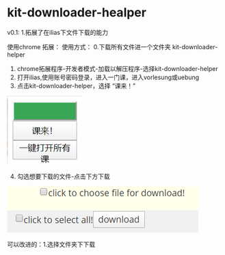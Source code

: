# kit-downloader-healper
v0.1:
1.拓展了在ilias下文件下载的能力


使用chrome 拓展：
使用方式：
0.下载所有文件进一个文件夹 kit-downloader-helper
1. chrome拓展程序-开发者模式-加载以解压程序-选择kit-downloader-helper
2. 打开ilias,使用账号密码登录，进入一门课，进入vorlesung或uebung
3. 点击kit-downloader-helper，选择 “课来！”

![kelai](/1.png)

4. 勾选想要下载的文件-点击下方下载

![xiazai](/2.png)

可以改进的：1.选择文件夹下下载
